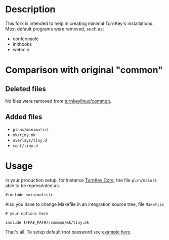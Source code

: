 # Description #

This fork is intended to help in creating minimal TurnKey's installations.
Most default programs were removed, such as:

* confconsole
* inithooks
* webmin

# Comparison with original "common" #

## Deleted files ##

No files were removed from [turnkeylinux/common](https://github.com/turnkeylinux/common).

## Added files ##

* <code>plans/minimalist</code>
* <code>mk/tiny.mk</code>
* <code>overlays/tiny.d</code>
* <code>conf/tiny.d</code>

# Usage

In your production setup, for instance [TurnKey Core](https://github.com/turnkeylinux-apps/core),
the file <code>plan/main</code> is able to be represented as:

```
#include <minimalist>

```

Also you have to change Makefile in an integration source tree, file <code>Makefile</code>

```
# your options here

include $(FAB_PATH)/common/mk/tiny.mk
```

That's all. To setup default root password see
[example here](https://github.com/gh0stwizard/turnkey-tiny/blob/master/conf.d/rootpasswd).


